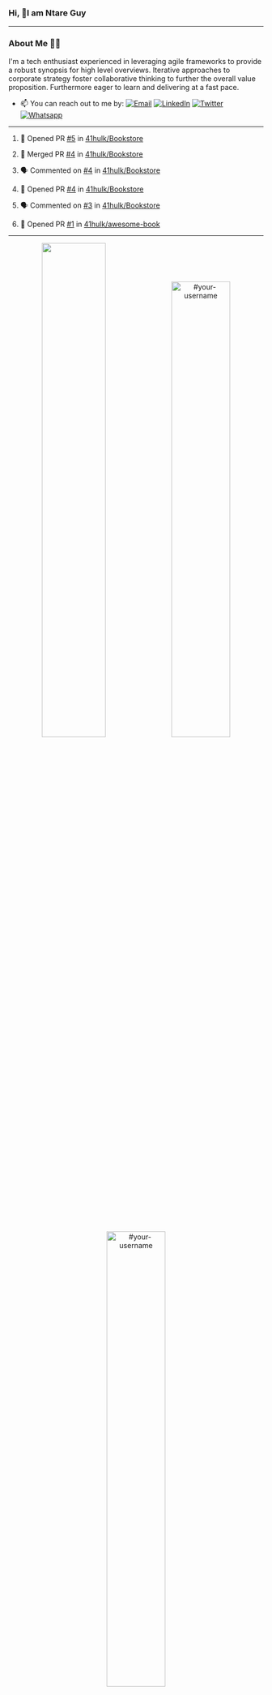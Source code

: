 ### Hi, 👋I am Ntare Guy

---

### About Me 👨‍💻

I'm a tech enthusiast experienced in leveraging agile frameworks to provide a robust synopsis for high level overviews. Iterative approaches to corporate strategy foster collaborative thinking to further the overall value proposition. Furthermore eager to learn and delivering at a fast pace.

- 📫 You can reach out to me by:
  [![Email](https://img.shields.io/badge/--gmail?label=Gmail&logo=Gmail&style=social)](mailto:gntare2@gmail.com)
  [![LinkedIn](https://img.shields.io/badge/--linkedin?label=LinkedIn&logo=LinkedIn&style=social)](https://www.linkedin.com/in/ntare-guy)
  [![Twitter](https://img.shields.io/badge/--twitter?label=Twitter&logo=Twitter&style=social)](https://twitter.com/ntare_guy)
  [![Whatsapp](https://img.shields.io/badge/--whatsapp?label=Whatsapp&logo=whatsapp&style=social)](https://api.whatsapp.com/send?phone=+250780770022&text=Hello%20Guy!%20%F0%9F%91%8B%F0%9F%8F%BB)

---

<!--START_SECTION:activity-->
1. 💪 Opened PR [#5](https://github.com/41hulk/Bookstore/pull/5) in [41hulk/Bookstore](https://github.com/41hulk/Bookstore)

2. 🎉 Merged PR [#4](https://github.com/41hulk/Bookstore/pull/4) in [41hulk/Bookstore](https://github.com/41hulk/Bookstore)
3. 🗣 Commented on [#4](https://github.com/41hulk/Bookstore/issues/4) in [41hulk/Bookstore](https://github.com/41hulk/Bookstore)
4. 💪 Opened PR [#4](https://github.com/41hulk/Bookstore/pull/4) in [41hulk/Bookstore](https://github.com/41hulk/Bookstore)
5. 🗣 Commented on [#3](https://github.com/41hulk/Bookstore/issues/3) in [41hulk/Bookstore](https://github.com/41hulk/Bookstore)
5. 💪 Opened PR [#1](https://github.com/41hulk/awesome-book/pull/1) in [41hulk/awesome-book](https://github.com/41hulk/awesome-book)
<!--END_SECTION:activity-->

---

<p align="center">
<img width="50%" src="https://github-readme-stats.vercel.app/api?username=41hulk&theme=highcontrast&hide_border=true alt="#your-username" />
<img width="48%" src="https://github-readme-stats.vercel.app/api/top-langs?username=41hulk&show_icons=true&theme=dark&locale=en&layout=compact&hide_border=true" alt="#your-username" />
<img width="48%" src="https://github-readme-streak-stats.herokuapp.com/?user=41hulk&theme=highcontrast&hide_border=true" alt="#your-username" />
</p>
